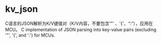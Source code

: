 # kv_json
C语言的JSON解析为K/V键值对（K/V内容，不要包含'\"' 、'{'、“:”），应用在MCU。
C implementation of JSON parsing into key-value pairs (excluding '\"', '{', and ':') for MCUs.

